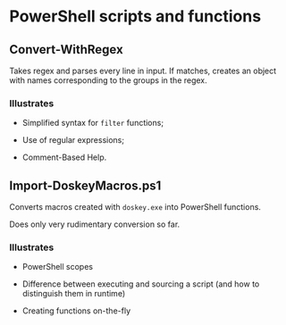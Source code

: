 # PowerShell scripts and functions

## Convert-WithRegex

Takes regex and parses every line in input. If matches, creates an object with names corresponding to the groups in the regex.

### Illustrates

- Simplified syntax for `filter` functions;

- Use of regular expressions;

- Comment-Based Help.

## Import-DoskeyMacros.ps1

Converts macros created with `doskey.exe` into PowerShell functions.

Does only very rudimentary conversion so far.

### Illustrates

- PowerShell scopes

- Difference between executing and sourcing a script (and how to distinguish them in runtime)

- Creating functions on-the-fly
